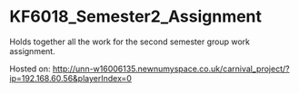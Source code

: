 # KF6018_Semester2_Assignment
Holds together all the work for the second semester group work assignment.

Hosted on: http://unn-w16006135.newnumyspace.co.uk/carnival_project/?ip=192.168.60.56&playerIndex=0
